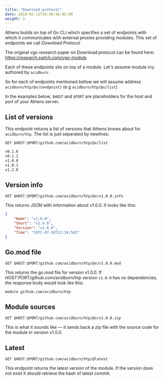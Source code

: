 ```yaml
---
title: "Download protocol"
date: 2018-02-11T16:58:56-05:00
weight: 3
---
```


Athens builds on top of Go CLI which specifies a set of endpoints with which it communicates with external proxies providing modules. This set of endpoints we call _Download Protocol_

The original vgo research paper on Download protocol can be found here: https://research.swtch.com/vgo-module

Each of these endpoints sits on top of a module. Let's assume module `htp` authored by `acidburn`.

So for each of endpoints mentioned bellow we will assume address `acidburn/htp/@v/{endpoint}` (e.g `acidburn/htp/@v/list`)

In the examples below, `$HOST` and `$PORT` are placeholders for the host and port of your Athens server.

## List of versions

This endpoint returns a list of versions that Athens knows about for `acidburn/htp`. The list is just separated by newlines:

```HTTP
GET $HOST:$PORT/github.com/acidburn/htp/@v/list
```

```HTML
v0.1.0
v0.1.1
v1.0.0
v1.0.1
v1.2.0
```

## Version info


```HTTP
GET $HOST:$PORT/github.com/acidburn/htp/@v/v1.0.0.info
```

This returns JSON with information about v1.0.0. It looks like this:

```json
{
    "Name": "v1.0.0",
    "Short": "v1.0.0",
    "Version": "v1.0.0",
    "Time": "1972-07-18T12:34:56Z"
}
```

## Go.mod file

```HTTP
GET $HOST:$PORT/github.com/acidburn/htp/@v/v1.0.0.mod
```

This returns the go.mod file for version v1.0.0. If $HOST:$PORT/github.com/acidburn/htp version `v1.0.0` has no dependencies, the response body would look like this:

```
module github.com/acidburn/htp
```

## Module sources

```HTTP
GET $HOST:$PORT/github.com/acidburn/htp/@v/v1.0.0.zip
```

This is what it sounds like — it sends back a zip file with the source code for the module in version v1.0.0.

## Latest

```HTTP
GET $HOST:$PORT/github.com/acidburn/htp/@latest
```

This endpoint returns the latest version of the module.
If the version does not exist it should retrieve the hash of latest commit.
